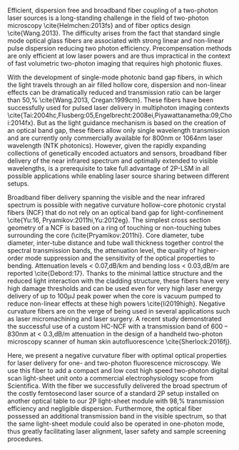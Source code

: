 Efficient, dispersion free and broadband fiber coupling of a two-photon laser sources is a long-standing challenge in the field of two-photon microscopy \cite{Helmchen:2013fs} and of fiber optics design \cite{Wang.2013}. The difficulty arises from the fact that standard single mode optical glass fibers are associated with strong linear and non-linear pulse dispersion reducing two photon efficiency. Precompensation methods are only efficient at low laser powers and are thus impractical in the context of fast volumetric two-photon imaging that requires high photonic fluxes. 

With the development of single-mode photonic band gap fibers, in which the light travels through an air filled hollow core, dispersion and non-linear effects can be dramatically reduced and transmission ratio can be larger than 50\,\% \cite{Wang.2013, Cregan:1999cm}. These fibers have been successfully used for pulsed laser delivery in multiphoton imaging contexts \cite{Tai:2004hc,Flusberg:05,Engelbrecht:2008ei,Piyawattanametha:09,Choi:2014fx}. But as the light guidance mechanism is based on the creation of an optical band gap, these fibers allow only single wavelength transmission and are currently only commercially available for 800nm or 1064nm laser wavelength (NTK photonics).  However, given the rapidly expanding collections of genetically encoded actuators and sensors, broadband fiber delivery of the near infrared spectrum and optimally extended to visible wavelengths, is a prerequisite to take full advantage of 2P-LSM in all possible applications while enabling laser source sharing between different setups.

Broadband fiber delivery spanning the visible and the near infrared spectrum is possible with negative curvature hollow-core photonic crystal fibers (NCF) that do not rely on an optical band gap for light-confinement \cite{Yu:16, Pryamikov:2011hi,Yu:2012eg}. The simplest cross section geometry of a NCF is based on a ring of touching or non-touching tubes surrounding the core (\cite{Pryamikov:2011hi}. Core diameter, tube diameter, inter-tube distance and tube wall thickness together control the spectral transmission bands, the attenuation level, the quality of higher-order mode suppression and the sensitivity of the optical properties to bending. Attenuation levels < 0.07\,dB/km and bending loss < 0.03\,dB/m are reported \cite{Debord:17}. Thanks to the minimal lattice structure and the reduced light interaction with the cladding structure, these fibers have very high damage thresholds and can be used even for very high laser energy delivery of up to 100$\mu$J peak power when the core is vacuum pumped to reduce non-linear effects at these high powers \cite{li2019high}.  Negative curvature fibers are on the verge of being used in several applications such as laser micromachining and laser surgery. A recent study demonstrated the successful use of a custom HC-NCF with a transmission band of 600 – 830nm at < 0.3\,dB/m attenuation in the design of a handheld two-photon microscopy scanner of human skin autofluorescence \cite{Sherlock:2016fj}. 

Here, we present a negative curvature fiber with optimal optical properties for laser delivery for one- and two-photon fluorescence microscopy. We use this fiber to add a compact and low cost high speed two-photon digital scan light-sheet unit onto a commercial electrophysiology scope from Scientifica. With the fiber we successfully delivered the broad spectrum of the costly femtosecond laser source of a standard 2P setup installed on another optical table to our 2P light-sheet module with 98\,\% transmission efficiency and negligible dispersion. Furthermore, the optical fiber possessed an additional transmission band in the visible spectrum, so that the same  light-sheet module could also be operated in one-photon mode, thus greatly facilitating laser alignment, laser safety and sample screening procedures.
